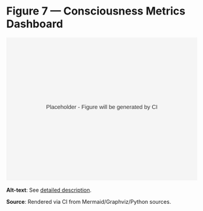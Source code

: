 # Figure 7 — Consciousness Metrics Dashboard

![Figure 7](../figs/svg/figure7.svg)

**Alt-text**: See [detailed description](../figs/alt/fig07_dashboard_alt.md).

**Source**: Rendered via CI from Mermaid/Graphviz/Python sources.
